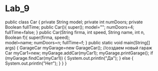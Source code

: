 # Lab_9
public class Car {
    private String model;
    private int numDoors;
    private Boolean fullTime; 
    public Car(){
        super();
        model=""; 
        numDoors=4;
        fullTime=false;
    }
    public Car(String firma, int speed, String name, int n, Boolean f){
        super(firma, speed);   
        model=name; 
        numDoors=n;
        fullTime=f;
    }
   public static void main(String[] args) {
GarageCar myGarage=new GarageCar(); //создаем новый гараж
Car myCar1=new;
myGarage.addCar(myCar1); 
myGarage.printGarage(); 
if (myGarage.findCar(myCar1)) { 
System.out.println("Да");
}
else {
System.out.println("Нет");
}
}
}
